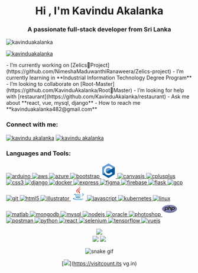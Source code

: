 <h1 align="center">Hi , I'm Kavindu Akalanka</h1>
<h3 align="center">A passionate full-stack developer from Sri Lanka</h3>
<p align="left"> <img 
src="https://komarev.com/ghpvc/?username=kavinduakalanka&label=Profile%20views&color=0
e75b6&style=flat" alt="kavinduakalanka" /> </p>
<p align="left"> <a href="https://github.com/ryo-ma/github-profile-trophy"><img 
src="https://github-profile-trophy.vercel.app/?username=kavinduakalanka" 
alt="kavinduakalanka" /></a> </p>
- I’m currently working on [ZelicsProject](https://github.com/NimeshaMaduwanthiRanaweera/Zelics-project)
- I’m currently learning in **Industrial Information Technology Degree Program**
- I’m looking to collaborate on [Root-Master](https://github.com/KavinduAkalanka/RootMaster)
- I’m looking for help with [restaurant](https://github.com/KavinduAkalanka/restaurant)
- Ask me about **react, vue, mysql, django**
- How to reach me **kavinduakalanka482@gmail.com**
<h3 align="left">Connect with me:</h3>
<p align="left">
<a href="https://linkedin.com/in/kavindu akalanka" target="blank"><img align="center" 
src="https://raw.githubusercontent.com/rahuldkjain/github-profile-readmegenerator/master/src/images/icons/Social/linked-in-alt.svg" alt="kavindu akalanka" height="30" 
width="40" /></a>
<a href="https://fb.com/kavindu akalanka" target="blank"><img align="center" 
src="https://raw.githubusercontent.com/rahuldkjain/github-profile-readmegenerator/master/src/images/icons/Social/facebook.svg" alt="kavindu akalanka" height="30" 
width="40" /></a>
</p>
<h3 align="left">Languages and Tools:</h3>
<p align="left"> <a href="https://www.arduino.cc/" target="_blank" rel="noreferrer"> <img 
src="https://cdn.worldvectorlogo.com/logos/arduino-1.svg" alt="arduino" width="40" 
height="40"/> </a> <a href="https://aws.amazon.com" target="_blank" rel="noreferrer"> <img 
src="https://raw.githubusercontent.com/devicons/devicon/master/icons/amazonwebservices/a
mazonwebservices-original-wordmark.svg" alt="aws" width="40" height="40"/> </a> <a 
href="https://azure.microsoft.com/en-in/" target="_blank" rel="noreferrer"> <img 
src="https://www.vectorlogo.zone/logos/microsoft_azure/microsoft_azure-icon.svg" 
alt="azure" width="40" height="40"/> </a> <a href="https://getbootstrap.com" target="_blank" 
rel="noreferrer"> <img 
src="https://raw.githubusercontent.com/devicons/devicon/master/icons/bootstrap/bootstrapplain-wordmark.svg" alt="bootstrap" width="40" height="40"/> </a> <a 
href="https://www.cprogramming.com/" target="_blank" rel="noreferrer"> <img 
src="https://raw.githubusercontent.com/devicons/devicon/master/icons/c/c-original.svg" 
alt="c" width="40" height="40"/> </a> <a href="https://canvasjs.com" target="_blank" 
rel="noreferrer"> <img 
src="https://raw.githubusercontent.com/Hardik0307/Hardik0307/master/assets/canvasjscharts.svg" alt="canvasjs" width="40" height="40"/> </a> <a 
href="https://www.w3schools.com/cpp/" target="_blank" rel="noreferrer"> <img 
src="https://raw.githubusercontent.com/devicons/devicon/master/icons/cplusplus/cplusplusoriginal.svg" alt="cplusplus" width="40" height="40"/> </a> <a 
href="https://www.w3schools.com/css/" target="_blank" rel="noreferrer"> <img 
src="https://raw.githubusercontent.com/devicons/devicon/master/icons/css3/css3-originalwordmark.svg" alt="css3" width="40" height="40"/> </a> <a 
href="https://www.djangoproject.com/" target="_blank" rel="noreferrer"> <img 
src="https://cdn.worldvectorlogo.com/logos/django.svg" alt="django" width="40" 
height="40"/> </a> <a href="https://www.docker.com/" target="_blank" rel="noreferrer"> <img 
src="https://raw.githubusercontent.com/devicons/devicon/master/icons/docker/dockeroriginal-wordmark.svg" alt="docker" width="40" height="40"/> </a> <a 
href="https://expressjs.com" target="_blank" rel="noreferrer"> <img 
src="https://raw.githubusercontent.com/devicons/devicon/master/icons/express/expressoriginal-wordmark.svg" alt="express" width="40" height="40"/> </a> <a 
href="https://www.figma.com/" target="_blank" rel="noreferrer"> <img 
src="https://www.vectorlogo.zone/logos/figma/figma-icon.svg" alt="figma" width="40" 
height="40"/> </a> <a href="https://firebase.google.com/" target="_blank" rel="noreferrer"> 
<img src="https://www.vectorlogo.zone/logos/firebase/firebase-icon.svg" alt="firebase" 
width="40" height="40"/> </a> <a href="https://flask.palletsprojects.com/" target="_blank" 
rel="noreferrer"> <img src="https://www.vectorlogo.zone/logos/pocoo_flask/pocoo_flaskicon.svg" alt="flask" width="40" height="40"/> </a> <a href="https://cloud.google.com" 
target="_blank" rel="noreferrer"> <img 
src="https://www.vectorlogo.zone/logos/google_cloud/google_cloud-icon.svg" alt="gcp" 
width="40" height="40"/> </a> <a href="https://git-scm.com/" target="_blank" 
rel="noreferrer"> <img src="https://www.vectorlogo.zone/logos/git-scm/git-scm-icon.svg" 
alt="git" width="40" height="40"/> </a> <a href="https://www.w3.org/html/" target="_blank" 
rel="noreferrer"> <img 
src="https://raw.githubusercontent.com/devicons/devicon/master/icons/html5/html5-originalwordmark.svg" alt="html5" width="40" height="40"/> </a> <a 
href="https://www.adobe.com/in/products/illustrator.html" target="_blank" rel="noreferrer"> 
<img src="https://www.vectorlogo.zone/logos/adobe_illustrator/adobe_illustrator-icon.svg" 
alt="illustrator" width="40" height="40"/> </a> <a href="https://www.java.com" 
target="_blank" rel="noreferrer"> <img 
src="https://raw.githubusercontent.com/devicons/devicon/master/icons/java/java-original.svg" 
alt="java" width="40" height="40"/> </a> <a href="https://developer.mozilla.org/enUS/docs/Web/JavaScript" target="_blank" rel="noreferrer"> <img 
src="https://raw.githubusercontent.com/devicons/devicon/master/icons/javascript/javascriptoriginal.svg" alt="javascript" width="40" height="40"/> </a> <a href="https://kubernetes.io" 
target="_blank" rel="noreferrer"> <img 
src="https://www.vectorlogo.zone/logos/kubernetes/kubernetes-icon.svg" alt="kubernetes" 
width="40" height="40"/> </a> <a href="https://www.linux.org/" target="_blank" 
rel="noreferrer"> <img 
src="https://raw.githubusercontent.com/devicons/devicon/master/icons/linux/linuxoriginal.svg" alt="linux" width="40" height="40"/> </a> <a 
href="https://www.mathworks.com/" target="_blank" rel="noreferrer"> <img 
src="https://upload.wikimedia.org/wikipedia/commons/2/21/Matlab_Logo.png" alt="matlab" 
width="40" height="40"/> </a> <a href="https://www.mongodb.com/" target="_blank" 
rel="noreferrer"> <img 
src="https://raw.githubusercontent.com/devicons/devicon/master/icons/mongodb/mongodboriginal-wordmark.svg" alt="mongodb" width="40" height="40"/> </a> <a 
href="https://www.mysql.com/" target="_blank" rel="noreferrer"> <img 
src="https://raw.githubusercontent.com/devicons/devicon/master/icons/mysql/mysql-originalwordmark.svg" alt="mysql" width="40" height="40"/> </a> <a href="https://nodejs.org" 
target="_blank" rel="noreferrer"> <img 
src="https://raw.githubusercontent.com/devicons/devicon/master/icons/nodejs/nodejsoriginal-wordmark.svg" alt="nodejs" width="40" height="40"/> </a> <a 
href="https://www.oracle.com/" target="_blank" rel="noreferrer"> <img 
src="https://raw.githubusercontent.com/devicons/devicon/master/icons/oracle/oracleoriginal.svg" alt="oracle" width="40" height="40"/> </a> <a 
href="https://www.photoshop.com/en" target="_blank" rel="noreferrer"> <img 
src="https://raw.githubusercontent.com/devicons/devicon/master/icons/photoshop/photosho
p-line.svg" alt="photoshop" width="40" height="40"/> </a> <a href="https://www.php.net" 
target="_blank" rel="noreferrer"> <img 
src="https://raw.githubusercontent.com/devicons/devicon/master/icons/php/php-original.svg" 
alt="php" width="40" height="40"/> </a> <a href="https://postman.com" target="_blank" 
rel="noreferrer"> <img src="https://www.vectorlogo.zone/logos/getpostman/getpostmanicon.svg" alt="postman" width="40" height="40"/> </a> <a href="https://www.python.org" 
target="_blank" rel="noreferrer"> <img 
src="https://raw.githubusercontent.com/devicons/devicon/master/icons/python/pythonoriginal.svg" alt="python" width="40" height="40"/> </a> <a href="https://reactjs.org/" 
target="_blank" rel="noreferrer"> <img 
src="https://raw.githubusercontent.com/devicons/devicon/master/icons/react/react-originalwordmark.svg" alt="react" width="40" height="40"/> </a> <a href="https://www.selenium.dev" 
target="_blank" rel="noreferrer"> <img src="https://raw.githubusercontent.com/detain/svglogos/780f25886640cef088af994181646db2f6b1a3f8/svg/selenium-logo.svg" alt="selenium" 
width="40" height="40"/> </a> <a href="https://www.tensorflow.org" target="_blank" 
rel="noreferrer"> <img src="https://www.vectorlogo.zone/logos/tensorflow/tensorflowicon.svg" alt="tensorflow" width="40" height="40"/> </a> <a href="https://vuejs.org/" 
target="_blank" rel="noreferrer"> <img 
src="https://raw.githubusercontent.com/devicons/devicon/master/icons/vuejs/vuejs-originalwordmark.svg" alt="vuejs" width="40" height="40"/> </a> </p>
<!-- Stats -->
<div align="center">
 <img src="https://github-readmestats.vercel.app/api?username=KavinduAkalanka&theme=aura&hide_border=true&include_all_
commits=true&count_private=true" width="55%" /> </br>
 <img src="https://github-readme-streakstats.herokuapp.com/?user=KavinduAkalanka&theme=aura&hide_border=true" width="50%" 
/>
 <img src="https://github-readme-stats.vercel.app/api/toplangs/?username=KavinduAkalanka&theme=aura&hide_border=true&include_all_commits=tru
e&count_private=true&layout=compact" width="36%" /> </br>
</div>
<!-- Snake -->
<div align="center">
 
 ![snake gif](https://github.com/KavinduAkalanka/KavinduAkalanka/blob/output/github-snakedark.svg)
</div>
<!-- Counter -->
<div align="center">
 
[![](https://visitcount.itsvg.in/api?id=KavinduAkalanka&icon=10&color=6)](https://visitcount.its
vg.in)
</div>

